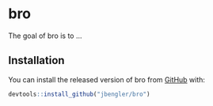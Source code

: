 # bro

<!-- badges: start -->
<!-- badges: end -->

The goal of bro is to ...

## Installation

You can install the released version of bro from [GitHub](https://github.com) with:

``` r
devtools::install_github("jbengler/bro")
```

